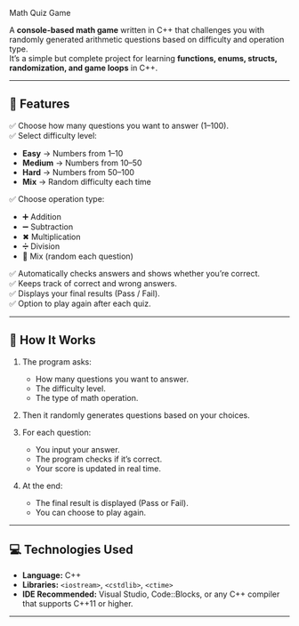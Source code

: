 Math Quiz Game 

A **console-based math game** written in C++ that challenges you with randomly generated arithmetic questions based on difficulty and operation type.  
It’s a simple but complete project for learning **functions, enums, structs, randomization, and game loops** in C++.

---

## 🚀 Features

✅ Choose how many questions you want to answer (1–100).  
✅ Select difficulty level:
- **Easy** → Numbers from 1–10  
- **Medium** → Numbers from 10–50  
- **Hard** → Numbers from 50–100  
- **Mix** → Random difficulty each time  

✅ Choose operation type:
- ➕ Addition  
- ➖ Subtraction  
- ✖ Multiplication  
- ➗ Division  
- 🔀 Mix (random each question)  

✅ Automatically checks answers and shows whether you’re correct.  
✅ Keeps track of correct and wrong answers.  
✅ Displays your final results (Pass / Fail).  
✅ Option to play again after each quiz.  

---

## 🧩 How It Works

1. The program asks:
   - How many questions you want to answer.
   - The difficulty level.
   - The type of math operation.

2. Then it randomly generates questions based on your choices.

3. For each question:
   - You input your answer.
   - The program checks if it’s correct.
   - Your score is updated in real time.

4. At the end:
   - The final result is displayed (Pass or Fail).
   - You can choose to play again.

---

## 💻 Technologies Used
- **Language:** C++  
- **Libraries:** `<iostream>`, `<cstdlib>`, `<ctime>`  
- **IDE Recommended:** Visual Studio, Code::Blocks, or any C++ compiler that supports C++11 or higher.

---


